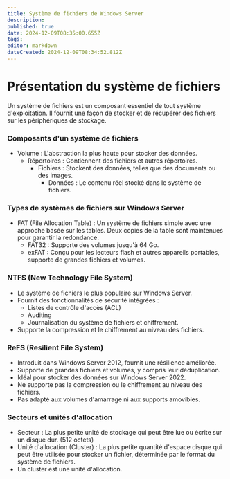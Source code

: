 ```yaml
---
title: Système de fichiers de Windows Server
description: 
published: true
date: 2024-12-09T08:35:00.655Z
tags: 
editor: markdown
dateCreated: 2024-12-09T08:34:52.812Z
---
```


# Présentation du système de fichiers


Un système de fichiers est un composant essentiel de tout système d'exploitation. Il fournit une façon de stocker et de récupérer des fichiers sur les périphériques de stockage.

### Composants d'un système de fichiers

-   Volume : L'abstraction la plus haute pour stocker des données.
    -   Répertoires  : Contiennent des fichiers et autres répertoires.
	    -   Fichiers : Stockent des données, telles que des documents ou des images.
		    -   Données : Le contenu réel stocké dans le système de fichiers.

### Types de systèmes de fichiers sur Windows Server

-   FAT (File Allocation Table) : Un système de fichiers simple avec une approche basée sur les tables. Deux copies de la table sont maintenues pour garantir la redondance.
    -   FAT32 : Supporte des volumes jusqu'à 64 Go.
    -   exFAT : Conçu pour les lecteurs flash et autres appareils portables, supporte de grandes fichiers et volumes.

### NTFS (New Technology File System)

-   Le système de fichiers le plus populaire sur Windows Server.
-   Fournit des fonctionnalités de sécurité intégrées :
    -   Listes de contrôle d'accès (ACL)
    -   Auditing
    -   Journalisation du système de fichiers et chiffrement.
-   Supporte la compression et le chiffrement au niveau des fichiers.

### ReFS (Resilient File System)

-   Introduit dans Windows Server 2012, fournit une résilience améliorée.
-   Supporte de grandes fichiers et volumes, y compris leur déduplication.
-   Idéal pour stocker des données sur Windows Server 2022.
-   Ne supporte pas la compression ou le chiffrement au niveau des fichiers.
-   Pas adapté aux volumes d'amarrage ni aux supports amovibles.

### Secteurs et unités d'allocation

-   Secteur : La plus petite unité de stockage qui peut être lue ou écrite sur un disque dur. (512 octets)
-   Unité d'allocation (Cluster) : La plus petite quantité d'espace disque qui peut être utilisée pour stocker un fichier, déterminée par le format du système de fichiers.
-   Un cluster est une unité d'allocation.



